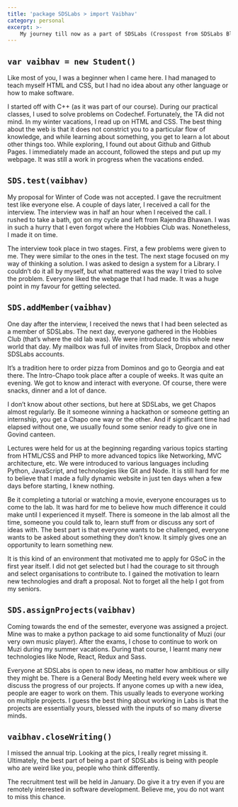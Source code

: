 ```yaml
---
title: 'package SDSLabs > import Vaibhav'
category: personal
excerpt: >-
    My journey till now as a part of SDSLabs (Crosspost from SDSLabs Blog).
---
```


## `var vaibhav = new Student()`

Like most of you, I was a beginner when I came here. I had managed to teach myself HTML and CSS, but I had no idea about any other language or how to make software.

I started off with C++ (as it was part of our course). During our practical classes, I used to solve problems on Codechef. Fortunately, the TA did not mind. In my winter vacations, I read up on HTML and CSS. The best thing about the web is that it does not constrict you to a particular flow of knowledge, and while learning about something, you get to learn a lot about other things too. While exploring, I found out about Github and Github Pages. I immediately made an account, followed the steps and put up my webpage. It was still a work in progress when the vacations ended.

## `SDS.test(vaibhav)`

My proposal for Winter of Code was not accepted. I gave the recruitment test like everyone else. A couple of days later, I received a call for the interview. The interview was in half an hour when I received the call. I rushed to take a bath, got on my cycle and left from Rajendra Bhawan. I was in such a hurry that I even forgot where the Hobbies Club was. Nonetheless, I made it on time.

The interview took place in two stages. First, a few problems were given to me. They were similar to the ones in the test. The next stage focused on my way of thinking a solution. I was asked to design a system for a Library. I couldn’t do it all by myself, but what mattered was the way I tried to solve the problem. Everyone liked the webpage that I had made. It was a huge point in my favour for getting selected.

## `SDS.addMember(vaibhav)`

One day after the interview, I received the news that I had been selected as a member of SDSLabs. The next day, everyone gathered in the Hobbies Club (that’s where the old lab was). We were introduced to this whole new world that day. My mailbox was full of invites from Slack, Dropbox and other SDSLabs accounts.

It’s a tradition here to order pizza from Dominos and go to Georgia and eat there. The Intro-Chapo took place after a couple of weeks. It was quite an evening. We got to know and interact with everyone. Of course, there were snacks, dinner and a lot of dance.

I don’t know about other sections, but here at SDSLabs, we get Chapos almost regularly. Be it someone winning a hackathon or someone getting an internship, you get a Chapo one way or the other. And if significant time had elapsed without one, we usually found some senior ready to give one in Govind canteen.

Lectures were held for us at the beginning regarding various topics starting from HTML/CSS and PHP to more advanced topics like Networking, MVC architecture, etc. We were introduced to various languages including Python, JavaScript, and technologies like Git and Node. It is still hard for me to believe that I made a fully dynamic website in just ten days when a few days before starting, I knew nothing.

Be it completing a tutorial or watching a movie, everyone encourages us to come to the lab. It was hard for me to believe how much difference it could make until I experienced it myself. There is someone in the lab almost all the time, someone you could talk to, learn stuff from or discuss any sort of ideas with. The best part is that everyone wants to be challenged, everyone wants to be asked about something they don’t know. It simply gives one an opportunity to learn something new.

It is this kind of an environment that motivated me to apply for GSoC in the first year itself. I did not get selected but I had the courage to sit through and select organisations to contribute to. I gained the motivation to learn new technologies and draft a proposal. Not to forget all the help I got from my seniors.

## `SDS.assignProjects(vaibhav)`

Coming towards the end of the semester, everyone was assigned a project. Mine was to make a python package to aid some functionality of Muzi (our very own music player). After the exams, I chose to continue to work on Muzi during my summer vacations. During that course, I learnt many new technologies like Node, React, Redux and Sass.

Everyone at SDSLabs is open to new ideas, no matter how ambitious or silly they might be. There is a General Body Meeting held every week where we discuss the progress of our projects. If anyone comes up with a new idea, people are eager to work on them. This usually leads to everyone working on multiple projects. I guess the best thing about working in Labs is that the projects are essentially yours, blessed with the inputs of so many diverse minds.

## `vaibhav.closeWriting()`

I missed the annual trip. Looking at the pics, I really regret missing it. Ultimately, the best part of being a part of SDSLabs is being with people who are weird like you, people who think differently.

The recruitment test will be held in January. Do give it a try even if you are remotely interested in software development. Believe me, you do not want to miss this chance.
